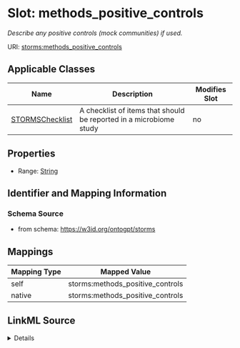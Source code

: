 

# Slot: methods_positive_controls


_Describe any positive controls (mock communities) if used._



URI: [storms:methods_positive_controls](http://w3id.org/ontogpt/storms/methods_positive_controls)



<!-- no inheritance hierarchy -->





## Applicable Classes

| Name | Description | Modifies Slot |
| --- | --- | --- |
| [STORMSChecklist](STORMSChecklist.md) | A checklist of items that should be reported in a microbiome study |  no  |







## Properties

* Range: [String](String.md)





## Identifier and Mapping Information







### Schema Source


* from schema: https://w3id.org/ontogpt/storms




## Mappings

| Mapping Type | Mapped Value |
| ---  | ---  |
| self | storms:methods_positive_controls |
| native | storms:methods_positive_controls |




## LinkML Source

<details>
```yaml
name: methods_positive_controls
description: Describe any positive controls (mock communities) if used.
from_schema: https://w3id.org/ontogpt/storms
rank: 1000
alias: methods_positive_controls
owner: STORMSChecklist
domain_of:
- STORMSChecklist
slot_group: methods
range: string

```
</details>